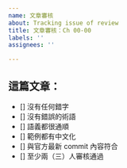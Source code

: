 ```yaml
---
name: 文章審核
about: Tracking issue of review
title: 文章審核：Ch 00-00
labels: ''
assignees: ''

---
```


## 這篇文章：

- [] 沒有任何錯字
- [] 沒有錯誤的術語
- [] 語義都很通順
- [] 範例都有中文化
- [] 與官方最新 commit 內容符合
- [] 至少兩（三）人審核通過
